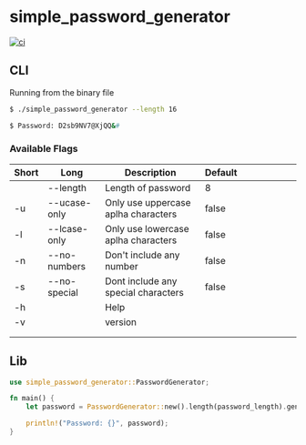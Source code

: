 # simple_password_generator


[![ci](https://github.com/CCecilia/simple_password_generator/actions/workflows/ci.yml/badge.svg)](https://github.com/CCecilia/simple_password_generator/actions/workflows/ci.yml)

## CLI

Running from the binary file

```bash
$ ./simple_password_generator --length 16
```

```bash
$ Password: D2sb9NV7@XjQQ&#
```
### Available Flags

| Short  | Long         | Description                         | Default |   |   |   |   |   |   |
|--------|--------------|-------------------------------------|---------|---|---|---|---|---|---|
|        | --length     | Length of password                  | 8       |   |   |   |   |   |   |
| -u     | --ucase-only | Only use uppercase aplha characters | false   |   |   |   |   |   |   |
| -l     | --lcase-only | Only use lowercase aplha characters | false   |   |   |   |   |   |   |
| -n     | --no-numbers | Don't include any number            | false   |   |   |   |   |   |   |
| -s     | --no-special | Dont include any special characters | false   |   |   |   |   |   |   |
| -h     |              | Help                                |         |   |   |   |   |   |   |
| -v     |              | version                             |         |   |   |   |   |   |   |
|        |              |                                     |         |   |   |   |   |   |   |
|        |              |                                     |         |   |   |   |   |   |   |



## Lib

```rust
use simple_password_generator::PasswordGenerator;

fn main() {
    let password = PasswordGenerator::new().length(password_length).generate();

    println!("Password: {}", password);
}
```